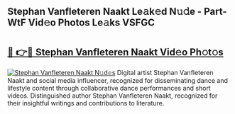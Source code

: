 ## Stephan Vanfleteren Naakt Le𝚊k𝚎d N𝚞𝚍e - Part-WtF Vid𝚎o Photos Le𝚊ks VSFGC

# <h2><a href="http://fb9iaz1.evod.top/?m=Stephan+Vanfleteren+Naakt">🔗 👉🔴 Stephan Vanfleteren Naakt Vid𝚎o Ph𝚘t𝚘s</a></h2>

[![Stephan Vanfleteren Naakt N𝚞d𝚎s](https://i.imgur.com/8V9OHl7.gif)](http://fb9iaz1.evod.top/?m=Stephan+Vanfleteren+Naakt)
Digital artist Stephan Vanfleteren Naakt and social media influencer, recognized for disseminating dance and lifestyle content through collaborative dance performances and short videos. Distinguished author Stephan Vanfleteren Naakt, recognized for their insightful writings and contributions to literature. 

